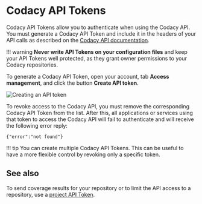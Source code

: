 # Codacy API Tokens

Codacy API Tokens allow you to authenticate when using the Codacy API. You must generate a Codacy API Token and include it in the headers of your API calls as described on the [Codacy API documentation](https://api.codacy.com/swagger#authentication).

!!! warning
    **Never write API Tokens on your configuration files** and keep your API Tokens well protected, as they grant owner permissions to your Codacy repositories.

To generate a Codacy API Token, open your account, tab **Access management**, and click the button **Create API token**.

![Creating an API token](images/api-tokens.png)

To revoke access to the Codacy API, you must remove the corresponding Codacy API Token from the list. After this, all applications or services using that token to access the Codacy API will fail to authenticate and will receive the following error reply:

```text
{"error":"not found"}
```

!!! tip
    You can create multiple Codacy API Tokens. This can be useful to have a more flexible control by revoking only a specific token.

## See also

To send coverage results for your repository or to limit the API access to a repository, use a [project API Token](../repositories-configure/integrations/project-api.md).
